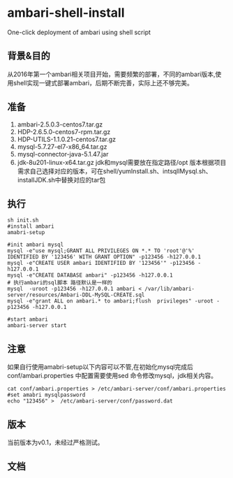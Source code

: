 # ambari-shell-install
One-click deployment of ambari using shell script
## 背景&目的
从2016年第一个ambari相关项目开始，需要频繁的部署，不同的ambari版本,使用shell实现一键式部署ambari，后期不断完善，实际上还不够完美。
## 准备
1. ambari-2.5.0.3-centos7.tar.gz
2. HDP-2.6.5.0-centos7-rpm.tar.gz
3. HDP-UTILS-1.1.0.21-centos7.tar.gz
4. mysql-5.7.27-el7-x86_64.tar.gz
5. mysql-connector-java-5.1.47.jar
6. jdk-8u201-linux-x64.tar.gz
jdk和mysql需要放在指定路径/opt
版本根据项目需求自己选择对应的版本，可在shell/yumInstall.sh、intsqllMysql.sh、installJDK.sh中替换对应的tar包
## 执行
```shell
sh init.sh
#install ambari
amabri-setup

#init ambari mysql
mysql -e"use mysql;GRANT ALL PRIVILEGES ON *.* TO 'root'@'%' IDENTIFIED BY '123456' WITH GRANT OPTION" -p123456 -h127.0.0.1
mysql -e"CREATE USER ambari IDENTIFIED BY '123456'" -p123456 -h127.0.0.1
mysql -e"CREATE DATABASE ambari" -p123456 -h127.0.0.1
# 执行ambari的sql脚本 路径默认是一样的
mysql  -uroot -p123456 -h127.0.0.1 ambari < /var/lib/ambari-server/resources/Ambari-DDL-MySQL-CREATE.sql
mysql -e"grant ALL on ambari.* to ambari;flush  privileges" -uroot -p123456 -h127.0.0.1

#start ambari
ambari-server start
```
## 注意
如果自行使用amabri-setup以下内容可以不管,在初始化mysql完成后
conf/ambari.properties 中配置需要使用sed 命令修改mysql，jdk相关内容。
```shell
cat conf/ambari.properties > /etc/ambari-server/conf/ambari.properties
#set amabri mysqlpassword
echo "123456" >  /etc/ambari-server/conf/password.dat
```
## 版本
当前版本为v0.1，未经过严格测试。

## 文档
